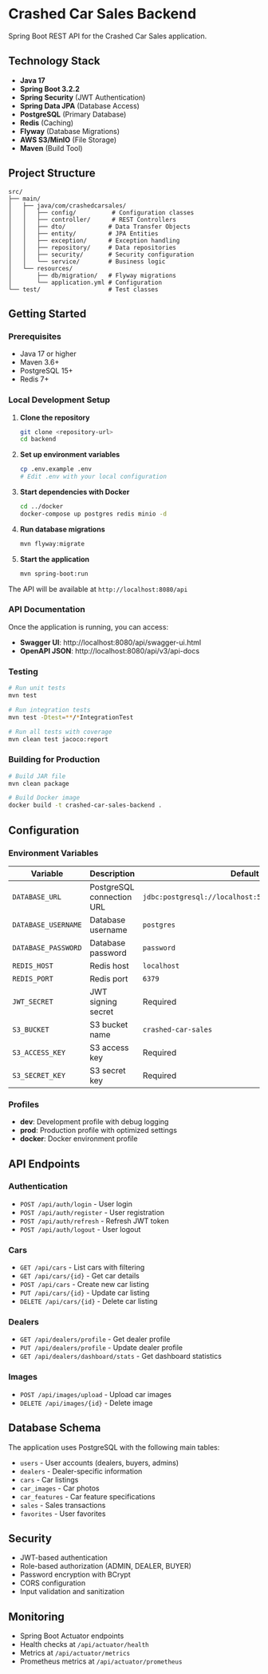 # Crashed Car Sales Backend

Spring Boot REST API for the Crashed Car Sales application.

## Technology Stack

- **Java 17**
- **Spring Boot 3.2.2**
- **Spring Security** (JWT Authentication)
- **Spring Data JPA** (Database Access)
- **PostgreSQL** (Primary Database)
- **Redis** (Caching)
- **Flyway** (Database Migrations)
- **AWS S3/MinIO** (File Storage)
- **Maven** (Build Tool)

## Project Structure

```
src/
├── main/
│   ├── java/com/crashedcarsales/
│   │   ├── config/          # Configuration classes
│   │   ├── controller/      # REST Controllers
│   │   ├── dto/            # Data Transfer Objects
│   │   ├── entity/         # JPA Entities
│   │   ├── exception/      # Exception handling
│   │   ├── repository/     # Data repositories
│   │   ├── security/       # Security configuration
│   │   └── service/        # Business logic
│   └── resources/
│       ├── db/migration/   # Flyway migrations
│       └── application.yml # Configuration
└── test/                   # Test classes
```

## Getting Started

### Prerequisites

- Java 17 or higher
- Maven 3.6+
- PostgreSQL 15+
- Redis 7+

### Local Development Setup

1. **Clone the repository**
   ```bash
   git clone <repository-url>
   cd backend
   ```

2. **Set up environment variables**
   ```bash
   cp .env.example .env
   # Edit .env with your local configuration
   ```

3. **Start dependencies with Docker**
   ```bash
   cd ../docker
   docker-compose up postgres redis minio -d
   ```

4. **Run database migrations**
   ```bash
   mvn flyway:migrate
   ```

5. **Start the application**
   ```bash
   mvn spring-boot:run
   ```

The API will be available at `http://localhost:8080/api`

### API Documentation

Once the application is running, you can access:
- **Swagger UI**: http://localhost:8080/api/swagger-ui.html
- **OpenAPI JSON**: http://localhost:8080/api/v3/api-docs

### Testing

```bash
# Run unit tests
mvn test

# Run integration tests
mvn test -Dtest=**/*IntegrationTest

# Run all tests with coverage
mvn clean test jacoco:report
```

### Building for Production

```bash
# Build JAR file
mvn clean package

# Build Docker image
docker build -t crashed-car-sales-backend .
```

## Configuration

### Environment Variables

| Variable | Description | Default |
|----------|-------------|---------|
| `DATABASE_URL` | PostgreSQL connection URL | `jdbc:postgresql://localhost:5432/crashed_car_sales` |
| `DATABASE_USERNAME` | Database username | `postgres` |
| `DATABASE_PASSWORD` | Database password | `password` |
| `REDIS_HOST` | Redis host | `localhost` |
| `REDIS_PORT` | Redis port | `6379` |
| `JWT_SECRET` | JWT signing secret | Required |
| `S3_BUCKET` | S3 bucket name | `crashed-car-sales` |
| `S3_ACCESS_KEY` | S3 access key | Required |
| `S3_SECRET_KEY` | S3 secret key | Required |

### Profiles

- **dev**: Development profile with debug logging
- **prod**: Production profile with optimized settings
- **docker**: Docker environment profile

## API Endpoints

### Authentication
- `POST /api/auth/login` - User login
- `POST /api/auth/register` - User registration
- `POST /api/auth/refresh` - Refresh JWT token
- `POST /api/auth/logout` - User logout

### Cars
- `GET /api/cars` - List cars with filtering
- `GET /api/cars/{id}` - Get car details
- `POST /api/cars` - Create new car listing
- `PUT /api/cars/{id}` - Update car listing
- `DELETE /api/cars/{id}` - Delete car listing

### Dealers
- `GET /api/dealers/profile` - Get dealer profile
- `PUT /api/dealers/profile` - Update dealer profile
- `GET /api/dealers/dashboard/stats` - Get dashboard statistics

### Images
- `POST /api/images/upload` - Upload car images
- `DELETE /api/images/{id}` - Delete image

## Database Schema

The application uses PostgreSQL with the following main tables:
- `users` - User accounts (dealers, buyers, admins)
- `dealers` - Dealer-specific information
- `cars` - Car listings
- `car_images` - Car photos
- `car_features` - Car feature specifications
- `sales` - Sales transactions
- `favorites` - User favorites

## Security

- JWT-based authentication
- Role-based authorization (ADMIN, DEALER, BUYER)
- Password encryption with BCrypt
- CORS configuration
- Input validation and sanitization

## Monitoring

- Spring Boot Actuator endpoints
- Health checks at `/api/actuator/health`
- Metrics at `/api/actuator/metrics`
- Prometheus metrics at `/api/actuator/prometheus`